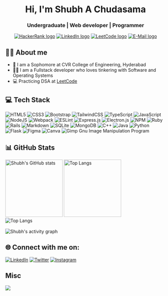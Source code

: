 <h1 align="center">Hi, I'm Shubh A Chudasama</h1>
<h3 align="center">Undergraduate | Web developer | Programmer </h3>

<p align="center">
  <a href="https://www.hackerrank.com/shubh143560"><img src="https://img.shields.io/static/v1?label=HackerRank&message=shubh143560&style=flat-square&logo=HackerRank&color=blue" alt="HackerRank logo" /></a>
  <a href="https://www.linkedin.com/in/c-shubh/"><img src="https://img.shields.io/static/v1?label=LinkedIn&message=c-shubh&style=flat-square&logo=LinkedIn&color=blue" alt="LinkedIn logo" /></a>
  <a href="https://leetcode.com/c-shubh/"><img src="https://img.shields.io/static/v1?label=LeetCode&message=c-shubh&style=flat-square&logo=LeetCode&color=blue" alt="LeetCode logo" /></a>
  <a href="mailto:shubh143560@gmail.com"><img src="https://img.shields.io/static/v1?label=E-Mail&message=shubh143560@gmail.com&style=flat-square&logo=Mail.Ru&color=blue" alt="E-Mail logo" /></a>
</p>

## :sassy_man:  About me
- :school: I am a Sophomore at CVR College of Engineering, Hyderabad
- :technologist: I am a Fullstack developer who loves tinkering with Software and Operating Systems
- :computer: Practicing DSA at [LeetCode](https://leetcode.com/c-shubh/)


## 💻 Tech Stack
![HTML5](https://img.shields.io/badge/html5-%23E34F26.svg?style=for-the-badge&logo=html5&logoColor=white)
![CSS3](https://img.shields.io/badge/css3-%231572B6.svg?style=for-the-badge&logo=css3&logoColor=white)
![Bootstrap](https://img.shields.io/badge/bootstrap-%23563D7C.svg?style=for-the-badge&logo=bootstrap&logoColor=white)
![TailwindCSS](https://img.shields.io/badge/tailwindcss-%2338B2AC.svg?style=for-the-badge&logo=tailwind-css&logoColor=white)
![TypeScript](https://img.shields.io/badge/typescript-%23007ACC.svg?style=for-the-badge&logo=typescript&logoColor=white)
![JavaScript](https://img.shields.io/badge/javascript-%23323330.svg?style=for-the-badge&logo=javascript&logoColor=%23F7DF1E)
![NodeJS](https://img.shields.io/badge/node.js-6DA55F?style=for-the-badge&logo=node.js&logoColor=white)
![Webpack](https://img.shields.io/badge/webpack-%238DD6F9.svg?style=for-the-badge&logo=webpack&logoColor=black)
![ESLint](https://img.shields.io/badge/ESLint-4B3263?style=for-the-badge&logo=eslint&logoColor=white)
![Express.js](https://img.shields.io/badge/express.js-%23404d59.svg?style=for-the-badge&logo=express&logoColor=%2361DAFB)
![Electron.js](https://img.shields.io/badge/Electron-191970?style=for-the-badge&logo=Electron&logoColor=white)
![NPM](https://img.shields.io/badge/NPM-%23000000.svg?style=for-the-badge&logo=npm&logoColor=white)
![Ruby](https://img.shields.io/badge/ruby-%23CC342D.svg?style=for-the-badge&logo=ruby&logoColor=white)
![Rails](https://img.shields.io/badge/rails-%23CC0000.svg?style=for-the-badge&logo=ruby-on-rails&logoColor=white)
![Markdown](https://img.shields.io/badge/markdown-%23000000.svg?style=for-the-badge&logo=markdown&logoColor=white)
![SQLite](https://img.shields.io/badge/sqlite-%2307405e.svg?style=for-the-badge&logo=sqlite&logoColor=white)
![MongoDB](https://img.shields.io/badge/MongoDB-%234ea94b.svg?style=for-the-badge&logo=mongodb&logoColor=white) 
![C++](https://img.shields.io/badge/c++-%2300599C.svg?style=for-the-badge&logo=c%2B%2B&logoColor=white)
![Java](https://img.shields.io/badge/java-%23ED8B00.svg?style=for-the-badge&logo=java&logoColor=white)
![Python](https://img.shields.io/badge/python-3670A0?style=for-the-badge&logo=python&logoColor=ffdd54)
![Flask](https://img.shields.io/badge/flask-%23000.svg?style=for-the-badge&logo=flask&logoColor=white)
![Figma](https://img.shields.io/badge/figma-%23F24E1E.svg?style=for-the-badge&logo=figma&logoColor=white)
![Canva](https://img.shields.io/badge/Canva-%2300C4CC.svg?style=for-the-badge&logo=Canva&logoColor=white)
![Gimp Gnu Image Manipulation Program](https://img.shields.io/badge/Gimp-657D8B?style=for-the-badge&logo=gimp&logoColor=FFFFFF)

<h2>📊 GitHub Stats</h2>

<p>
  <img height="180em" src="https://github-readme-stats-ten-gilt.vercel.app/api?username=c-shubh&show_icons=true&count_private=true&theme=algolia" alt="Shubh's GitHub stats" />
  <img height="180em" src="https://github-readme-stats-ten-gilt.vercel.app/api/top-langs?username=c-shubh&langs_count=10&show_icons=true&locale=en&layout=compact&theme=algolia" alt="Top Langs">
  <br>
  <img src="https://github-readme-streak-stats.herokuapp.com/?user=c-shubh&theme=algolia&hide_border=false" alt="Top Langs">
  <br><br>
  <img src="https://github-readme-activity-graph.cyclic.app/graph?username=c-shubh&custom_title=Shubh's%20Contribution%20Graph&theme=react-dark" alt="Shubh's activity graph">
</p>

## 🌐 Connect with me on:
[![LinkedIn](https://img.shields.io/badge/LinkedIn-%230077B5.svg?logo=linkedin&logoColor=white)](https://linkedin.com/in/c-shubh)
[![Twitter](https://img.shields.io/badge/Twitter-%231DA1F2.svg?logo=Twitter&logoColor=white)](https://twitter.com/c_shubh_)
[![Instagram](https://img.shields.io/badge/Instagram-%23E4405F.svg?logo=Instagram&logoColor=white)](https://instagram.com/c_shubh_)

## Misc
[![](https://visitcount.itsvg.in/api?id=c-shubh&label=Profile%20Views&color=0&icon=3&pretty=true)](https://visitcount.itsvg.in)
